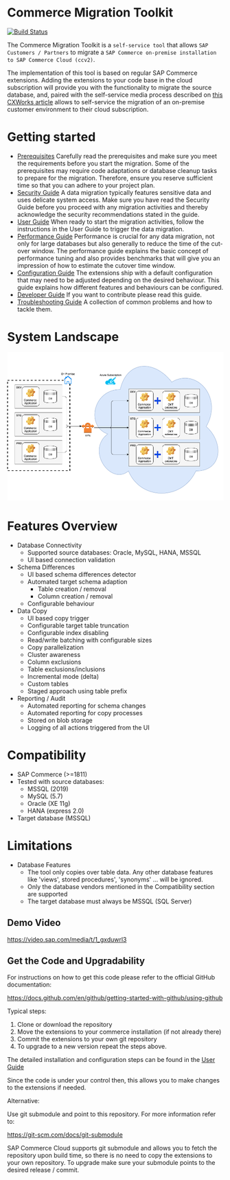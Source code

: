 # Commerce Migration Toolkit

[![Build Status](https://gkesapcxceop.jaas-gcp.cloud.sap.corp/buildStatus/icon?job=cloud-move-programs%2Fcommerce-migration-toolkit%2Fmaster)](https://gkesapcxceop.jaas-gcp.cloud.sap.corp/blue/organizations/jenkins/cloud-move-programs%2Fi2i-migration-ccv2-sample-project/activity?branch=master)

The Commerce Migration Toolkit is a `self-service tool` that allows `SAP Customers / Partners` to migrate a `SAP Commerce on-premise installation to SAP Commerce Cloud (ccv2)`.

The implementation of this tool is based on regular SAP Commerce extensions. Adding the extensions to your code base in the cloud subscription will provide you with the functionality to migrate the source database, and, paired with the self-service media process described on [this CXWorks article](https://www.sap.com/cxworks/article/508629017/migrate_to_sap_commerce_cloud_migrate_media_with_azcopy) allows to self-service the migration of an on-premise customer environment to their cloud subscription.

# Getting started

* [Prerequisites](commercemigration/resources/doc/prerequisites/PREREQUISITES-GUIDE.md) Carefully read the prerequisites and make sure you meet the requirements before you start the migration. Some of the prerequisites may require code adaptations or database cleanup tasks to prepare for the migration. Therefore, ensure you reserve sufficient time so that you can adhere to your project plan.
* [Security Guide](commercemigration/resources/doc/security/SECURITY-GUIDE.md) A data migration typically features sensitive data and uses delicate system access. Make sure you have read the Security Guide before you proceed with any migration activities and thereby acknowledge the security recommendations stated in the guide.
* [User Guide](commercemigration/resources/doc/user/USER-GUIDE.md) When ready to start the migration activities, follow the instructions in the User Guide to trigger the data migration.
* [Performance Guide](commercemigration/resources/doc/performance/PERFORMANCE-GUIDE.md) Performance is crucial for any data migration, not only for large databases but also generally to reduce the time of the cut-over window. The performance guide explains the basic concept of performance tuning and also provides benchmarks that will give you an impression of how to estimate the cutover time window.
* [Configuration Guide](commercemigration/resources/doc/configuration/CONFIGURATION-GUIDE.md) The extensions ship with a default configuration that may need to be adjusted depending on the desired behaviour. This guide explains how different features and behaviours can be configured.
* [Developer Guide](commercemigration/resources/doc/developer/DEVELOPER-GUIDE.md) If you want to contribute please read this guide.
* [Troubleshooting Guide](commercemigration/resources/doc/troubleshooting/TROUBLESHOOTING-GUIDE.md) A collection of common problems and how to tackle them.

# System Landscape

![architecture overview](commercemigration/resources/doc/concept_overview.png)

# Features Overview

* Database Connectivity
  * Supported source databases: Oracle, MySQL, HANA, MSSQL
  * UI based connection validation
* Schema Differences
  * UI based schema differences detector
  * Automated target schema adaption
    * Table creation / removal
    * Column creation / removal
  * Configurable behaviour
* Data Copy
  * UI based copy trigger
  * Configurable target table truncation
  * Configurable index disabling
  * Read/write batching with configurable sizes
  * Copy parallelization
  * Cluster awareness
  * Column exclusions
  * Table exclusions/inclusions
  * Incremental mode (delta)
  * Custom tables
  * Staged approach using table prefix
* Reporting / Audit
  * Automated reporting for schema changes
  * Automated reporting for copy processes
  * Stored on blob storage
  * Logging of all actions triggered from the UI


# Compatibility

  * SAP Commerce (>=1811)
  * Tested with source databases:
    * MSSQL (2019)
    * MySQL (5.7)
    * Oracle (XE 11g)
    * HANA (express 2.0)
  * Target database (MSSQL)


# Limitations

  * Database Features
    * The tool only copies over table data. Any other database features like 'views', stored procedures', 'synonyms' ... will be ignored.
    * Only the database vendors mentioned in the Compatibility section are supported
    * The target database must always be MSSQL (SQL Server)

## Demo Video

  https://video.sap.com/media/t/1_gxduwrl3

## Get the Code and Upgradability

For instructions on how to get this code please refer to the official GitHub documentation:

https://docs.github.com/en/github/getting-started-with-github/using-github

Typical steps:

1. Clone or download the repository
2. Move the extensions to your commerce installation (if not already there)
3. Commit the extensions to your own git repository
4. To upgrade to a new version repeat the steps above.

The detailed installation and configuration steps can be found in the [User Guide](commercemigration/resources/doc/user/USER-GUIDE.md)


Since the code is under your control then, this allows you to make changes to the extensions if needed.

Alternative:

Use git submodule and point to this repository. For more information refer to:

https://git-scm.com/docs/git-submodule

SAP Commerce Cloud supports git submodule and allows you to fetch the repository upon build time, so there is no need to copy the extensions to your own repository.
To upgrade make sure your submodule points to the desired release / commit.
